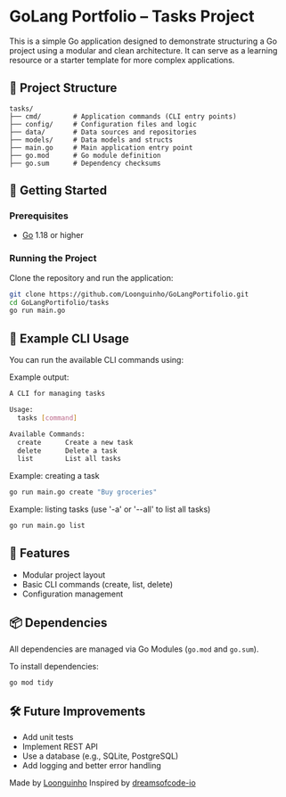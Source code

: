 # GoLang Portfolio – Tasks Project

This is a simple Go application designed to demonstrate structuring a Go project using a modular and clean architecture. It can serve as a learning resource or a starter template for more complex applications.

## 📁 Project Structure

```
tasks/
├── cmd/        # Application commands (CLI entry points)
├── config/     # Configuration files and logic
├── data/       # Data sources and repositories
├── models/     # Data models and structs
├── main.go     # Main application entry point
├── go.mod      # Go module definition
├── go.sum      # Dependency checksums
```

## 🚀 Getting Started

### Prerequisites

- [Go](https://golang.org/dl/) 1.18 or higher

### Running the Project

Clone the repository and run the application:

```bash
git clone https://github.com/Loonguinho/GoLangPortifolio.git
cd GoLangPortifolio/tasks
go run main.go
```

## 🧪 Example CLI Usage

You can run the available CLI commands using:

Example output:

```bash
A CLI for managing tasks

Usage:
  tasks [command]

Available Commands:
  create      Create a new task
  delete      Delete a task
  list        List all tasks
```

Example: creating a task

```bash
go run main.go create "Buy groceries"
```

Example: listing tasks (use '-a' or '--all' to list all tasks)

```bash
go run main.go list
```

## 🧩 Features

- Modular project layout
- Basic CLI commands (create, list, delete)
- Configuration management

## 📦 Dependencies

All dependencies are managed via Go Modules (`go.mod` and `go.sum`).

To install dependencies:

```bash
go mod tidy
```

## 🛠️ Future Improvements

- Add unit tests
- Implement REST API
- Use a database (e.g., SQLite, PostgreSQL)
- Add logging and better error handling

Made by [Loonguinho](https://github.com/Loonguinho)
Inspired by [dreamsofcode-io](https://github.com/dreamsofcode-io)
